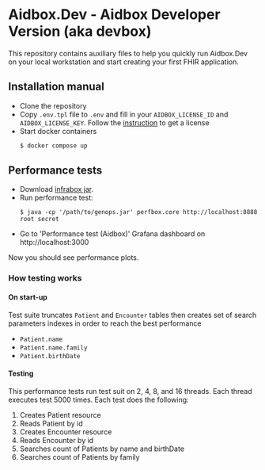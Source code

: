 # Aidbox.Dev - Aidbox Developer Version (aka devbox)

This repository contains auxiliary files to help you quickly run
Aidbox.Dev on your local workstation and start creating your first FHIR
application.

## Installation manual

- Clone the repository
- Copy `.env.tpl` file to `.env` and fill in your `AIDBOX_LICENSE_ID` and `AIDBOX_LICENSE_KEY`. Follow the [instruction](https://docs.aidbox.app/installation/setup-aidbox.dev) to get a license
- Start docker containers
  ```bash
  $ docker compose up
  ```

## Performance tests

- Download [infrabox jar](https://storage.googleapis.com/libox/infrabox/genops.jar).
- Run performance test:
  ```
  $ java -cp '/path/to/genops.jar' perfbox.core http://localhost:8888 root secret
  ```
- Go to 'Performance test (Aidbox)' Grafana dashboard on http://localhost:3000

Now you should see performance plots.

### How testing works

#### On start-up

Test suite truncates `Patient` and `Encounter` tables then creates set of search parameters indexes in order to reach the best performance

- `Patient.name`
- `Patient.name.family`
- `Patient.​birthDate`

#### Testing

This performance tests run test suit on 2, 4, 8, and 16 threads. Each thread executes test 5000 times.
Each test does the following:
1. Creates Patient resource
2. Reads Patient by id
3. Creates Encounter resource
4. Reads Encounter by id
5. Searches count of Patients by name and birthDate
6. Searches count of Patients by family

